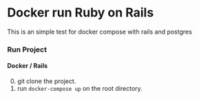 # Docker run Ruby on Rails
This is an simple test for docker compose with rails and postgres

### Run Project
#### Docker / Rails

0. git clone the project.
0. run `docker-compose up` on the root directory.

